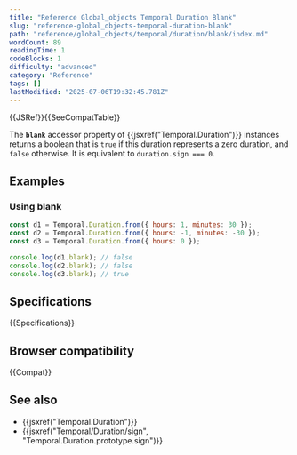 ```yaml
---
title: "Reference Global_objects Temporal Duration Blank"
slug: "reference-global_objects-temporal-duration-blank"
path: "reference/global_objects/temporal/duration/blank/index.md"
wordCount: 89
readingTime: 1
codeBlocks: 1
difficulty: "advanced"
category: "Reference"
tags: []
lastModified: "2025-07-06T19:32:45.781Z"
---
```



{{JSRef}}{{SeeCompatTable}}

The **`blank`** accessor property of {{jsxref("Temporal.Duration")}} instances returns a boolean that is `true` if this duration represents a zero duration, and `false` otherwise. It is equivalent to `duration.sign === 0`.

## Examples

### Using blank

```js
const d1 = Temporal.Duration.from({ hours: 1, minutes: 30 });
const d2 = Temporal.Duration.from({ hours: -1, minutes: -30 });
const d3 = Temporal.Duration.from({ hours: 0 });

console.log(d1.blank); // false
console.log(d2.blank); // false
console.log(d3.blank); // true
```

## Specifications

{{Specifications}}

## Browser compatibility

{{Compat}}

## See also

- {{jsxref("Temporal.Duration")}}
- {{jsxref("Temporal/Duration/sign", "Temporal.Duration.prototype.sign")}}
